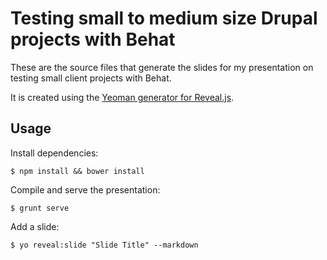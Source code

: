 Testing small to medium size Drupal projects with Behat
=======================================================

These are the source files that generate the slides for my presentation on
testing small client projects with Behat.

It is created using the [Yeoman generator for Reveal.js](https://github.com/slara/generator-reveal).

Usage
-----

Install dependencies:

```
$ npm install && bower install
```

Compile and serve the presentation:

```
$ grunt serve
```

Add a slide:

```
$ yo reveal:slide "Slide Title" --markdown
```
